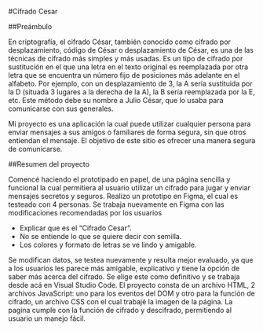 #Cifrado Cesar


##Preámbulo


En criptografía, el cifrado César, también conocido como cifrado por desplazamiento, código de César o desplazamiento de César, es una de las técnicas de cifrado más simples y más usadas. Es un tipo de cifrado por sustitución en el que una letra en el texto original es reemplazada por otra letra que se encuentra un número fijo de posiciones más adelante en el alfabeto. Por ejemplo, con un desplazamiento de 3, la A sería sustituida por la D (situada 3 lugares a la derecha de la A), la B sería reemplazada por la E, etc. Este método debe su nombre a Julio César, que lo usaba para comunicarse con sus generales.

Mi proyecto es una aplicación la cual puede utilizar cualquier persona para enviar mensajes a sus amigos o familiares de forma segura, sin que otros entiendan el mensaje. El objetivo de este sitio es ofrecer una manera segura de comunicarse.

##Resumen del proyecto

Comencé haciendo el prototipado en papel, de una página sencilla y funcional la cual permitiera al usuario utilizar un cifrado para jugar y enviar mensajes secretos y seguros. Realizo un prototipo en Figma, el cual es testeado con 4 personas.
Se trabaja nuevamente en Figma con las modificaciones recomendadas por los usuarios

-	Explicar que es el “Cifrado Cesar”.
-	No se entiende lo que se quiere decir con semilla.
-	Los colores y formato de letras se ve lindo y amigable.

Se modifican datos, se testea nuevamente y resulta mejor evaluado, ya que a los usuarios les parece más amigable, explicativo y tiene la opción de saber más acerca del cifrado. Se elige este como definitivo y se trabaja desde acá en Visual Studio Code.
El proyecto consta de un archivo HTML, 2 archivos JavaScript: uno para los eventos del DOM y otro para la función de cifrado, un archivo CSS con el cual trabajé la imagen de la página.
La pagina cumple con la función de cifrado y descifrado, permitiendo al usuario un manejo fácil.






